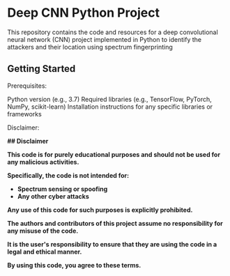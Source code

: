 # Deep CNN Python Project

This repository contains the code and resources for a deep convolutional neural network (CNN) project implemented in Python to identify the attackers and their location using spectrum fingerprinting

## Getting Started

Prerequisites:

Python version (e.g., 3.7)
Required libraries (e.g., TensorFlow, PyTorch, NumPy, scikit-learn)
Installation instructions for any specific libraries or frameworks

Disclaimer: 

 **## Disclaimer**

**This code is for purely educational purposes and should not be used for any malicious activities.**

**Specifically, the code is not intended for:**

* **Spectrum sensing or spoofing**
* **Any other cyber attacks**

**Any use of this code for such purposes is explicitly prohibited.**

**The authors and contributors of this project assume no responsibility for any misuse of the code.**

**It is the user's responsibility to ensure that they are using the code in a legal and ethical manner.**

**By using this code, you agree to these terms.**


